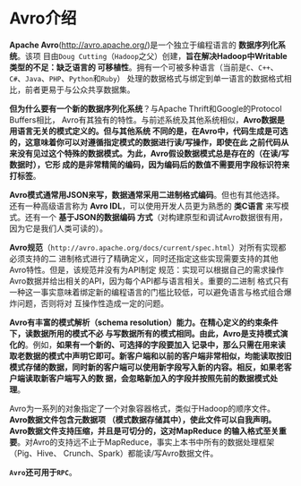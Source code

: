 Avro介绍
================================================================================
**Apache Avro**(http://avro.apache.org/)是一个独立于编程语言的 **数据序列化系统**。该项
目由`Doug Cutting`（`Hadoop`之父）创建，**旨在解决Hadoop中Writable类型的不足：缺乏语言的
可移植性**。拥有一个可被多种语言（当前是`C`、`C++`、`C#`、`Java`、`PHP`、`Python`和`Ruby`）
处理的数据格式与绑定到单一语言的数据格式相比，前者更易于与公众共享数据集。

**但为什么要有一个新的数据序列化系统**？与Apache Thrift和Google的Protocol Buffers相比，
Avro有其独有的特性。与前述系统及其他系统相似，**Avro数据是用语言无关的模式定义的。但与其他系统
不同的是，在Avro中，代码生成是可选的，这意味着你可以对遵循指定模式的数据进行读/写操作，即使在此
之前代码从来没有见过这个特殊的数据模式。为此，Avro假设数据模式总是存在的（在读/写数据时），它形
成的是非常精简的编码，因为编码后的数值不需要用字段标识符来打标签**。

**Avro模式通常用JSON来写，数据通常采用二进制格式编码**。但也有其他选择。还有一种高级语言称为
**Avro IDL**，可以使用开发人员更为熟悉的 **类C语言** 来写模式。还有一个 **基于JSON的数据编码
方式**（对构建原型和调试Avro数据很有用，因为它是我们人类可读的）。

**Avro规范**（`http://avro.apache.org/docs/current/spec.html`）对所有实现都必须支持的二
进制格式进行了精确定义，同时还指定这些实现需要支持的其他Avro特性。但是，该规范并没有为API制定
规范：实现可以根据自己的需求操作Avro数据并给出相关的API，因为每个API都与语言相关。重要的二进制
格式只有一种这一事实意味着绑定新的编程语言的门槛比较低，可以避免语言与格式组合爆炸问题，否则将对
互操作性造成一定的问题。

**Avro有丰富的模式解析（schema resolution）能力。在精心定义的约束条件下，读数据所用的模式不必
与写数据所有的模式相同。由此，Avro是支持模式演化的**。例如，**如果有一个新的、可选择的字段要加入
记录中，那么只需在用来读取老数据的模式中声明它即可。新客户端和以前的客户端非常相似，均能读取按旧
模式存储的数据，同时新的客户端可以使用新字段写入新的内容。相反，如果老客户端读取新客户端写入的数
据，会忽略新加入的字段并按照先前的数据模式处理**。

Avro为一系列的对象指定了一个对象容器格式，类似于Hadoop的顺序文件。**Avro数据文件包含元数据项
（模式数据存储其中），使此文件可以自我声明。Avro数据文件支持压缩，并且是可切分的，这对MapReduce
的输入格式至关重要**。对Avro的支持远不止于MapReduce，事实上本书中所有的数据处理框架（Pig、Hive、
Crunch、Spark）都能读/写Avro数据文件。

**`Avro`还可用于`RPC`**。                                    

